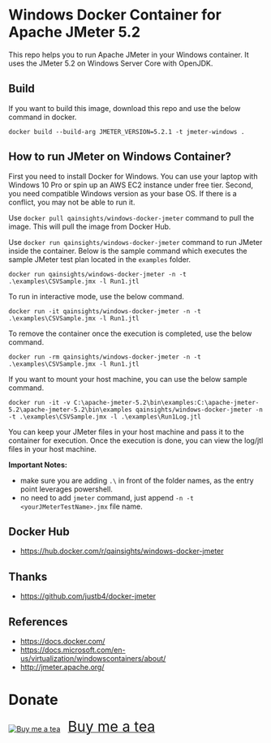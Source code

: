 # Windows Docker Container for Apache JMeter 5.2
This repo helps you to run Apache JMeter in your Windows container. It uses the JMeter 5.2 on Windows Server Core with OpenJDK.

## Build
If you want to build this image, download this repo and use the below command in docker.

`docker build --build-arg JMETER_VERSION=5.2.1 -t jmeter-windows .`

## How to run JMeter on Windows Container?
First you need to install Docker for Windows. You can use your laptop with Windows 10 Pro or spin up an AWS EC2 instance under free tier. Second, you need compatible Windows version as your base OS. If there is a conflict, you may not be able to run it. 

Use `docker pull qainsights/windows-docker-jmeter` command to pull the image. This will pull the image from Docker Hub.

Use `docker run qainsights/windows-docker-jmeter` command to run JMeter inside the container. Below is the sample command which executes the sample JMeter test plan located in the `examples` folder.

`docker run qainsights/windows-docker-jmeter -n -t .\examples\CSVSample.jmx -l Run1.jtl`

To run in interactive mode, use the below command.

`docker run -it qainsights/windows-docker-jmeter -n -t .\examples\CSVSample.jmx -l Run1.jtl`

To remove the container once the execution is completed, use the below command.

`docker run -rm qainsights/windows-docker-jmeter -n -t .\examples\CSVSample.jmx -l Run1.jtl`

If you want to mount your host machine, you can use the below sample command.

`docker run -it -v C:\apache-jmeter-5.2\bin\examples:C:\apache-jmeter-5.2\apache-jmeter-5.2\bin\examples qainsights/windows-docker-jmeter -n -t .\examples\CSVSample.jmx -l .\examples\Run1Log.jtl`

You can keep your JMeter files in your host machine and pass it to the container for execution. Once the execution is done, you can view the log/jtl files in your host machine.

**Important Notes:**
* make sure you are adding `.\` in front of the folder names, as the entry point leverages powershell. 
* no need to add `jmeter` command, just append `-n -t <yourJMeterTestName>.jmx` file name.
  
## Docker Hub

* https://hub.docker.com/r/qainsights/windows-docker-jmeter
  
## Thanks
* https://github.com/justb4/docker-jmeter 

## References

* https://docs.docker.com/
* https://docs.microsoft.com/en-us/virtualization/windowscontainers/about/
* http://jmeter.apache.org/

# Donate
<a target="_blank" href="https://www.buymeacoffee.com/qainsights"><img src="https://cdn.buymeacoffee.com/buttons/bmc-new-btn-logo.svg" alt="Buy me a tea"><span style="margin-left:15px;font-size:28px !important;">Buy me a tea</span></a>